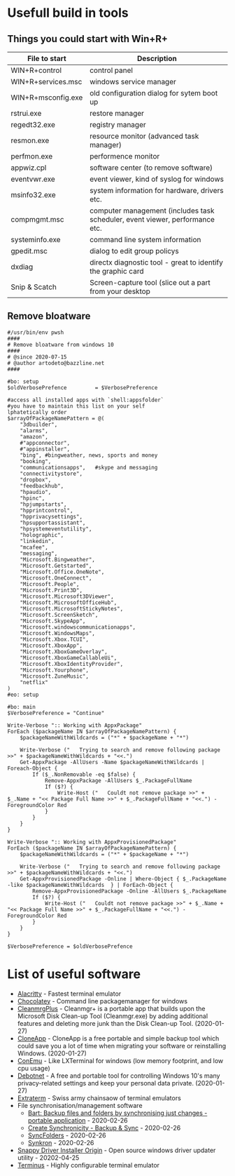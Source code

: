 # Usefull build in tools

## Things you could start with Win+R+

| File to start | Description
| --- | --- |
| WIN+R+control | control panel |
| WIN+R+services.msc | windows service manager |
| WIN+R+msconfig.exe | old configuration dialog for sytem boot up |
| rstrui.exe | restore manager |
| regedt32.exe | registry manager |
| resmon.exe | resource monitor (advanced task manager) |
| perfmon.exe | performence monitor |
| appwiz.cpl | software center (to remove software) |
| eventvwr.exe | event viewer, kind of syslog for windows |
| msinfo32.exe | system information for hardware, drivers etc. |
| compmgmt.msc | computer management (includes task scheduler, event viewer, performance etc. |
| systeminfo.exe | command line system information |
| gpedit.msc | dialog to edit group policys |
| dxdiag | directx diagnostic tool - great to identify the graphic card |
| Snip & Scatch | Screen-capture tool (slice out a part from your desktop |

## Remove bloatware

```
#/usr/bin/env pwsh
####
# Remove bloatware from windows 10
####
# @since 2020-07-15
# @author artodeto@bazzline.net
####

#bo: setup
$oldVerbosePrefence         = $VerbosePreference

#access all installed apps with `shell:appsfolder`
#you have to maintain this list on your self
lphatetically order
$arrayOfPackageNamePattern = @(
    "3dbuilder",
    "alarms",
    "amazon",
    #"appconnector",
    #"appinstaller",
    "bing", #bingweather, news, sports and money
    "booking",
    "communicationsapps",   #skype and messaging
    "connectivitystore",
    "dropbox",
    "feedbackhub",
    "hpaudio",
    "hpinc",
    "hpjumpstarts",
    "hpprintcontrol",
    "hpprivacysettings",
    "hpsupportassistant",
    "hpsystemeventutility",
    "holographic",
    "linkedin",
    "mcafee",
    "messaging",
    "Microsoft.Bingweather",
    "Microsoft.Getstarted",
    "Microsoft.Office.OneNote",
    "Microsoft.OneConnect",
    "Microsoft.People",
    "Microsoft.Print3D",
    "Microsoft.Microsoft3DViewer",
    "Microsoft.MicrosoftOfficeHub",
    "Microsoft.MicrosoftStickyNotes",
    "Microsoft.ScreenSketch",
    "Microsoft.SkypeApp",
    "Microsoft.windowscommunicationapps",
    "Microsoft.WindowsMaps",
    "Microsoft.Xbox.TCUI",
    "Microsoft.XboxApp",
    "Microsoft.XboxGameOverlay",
    "Microsoft.XboxGameCallableUi",
    "Microsoft.XboxIdentityProvider",
    "Microsoft.Yourphone",
    "Microsoft.ZuneMusic",
    "netflix"
)
#eo: setup

#bo: main
$VerbosePreference = "Continue"

Write-Verbose ":: Working with AppxPackage"
ForEach ($packageName IN $arrayOfPackageNamePattern) {
    $packageNameWithWildcards = ("*" + $packageName + "*")

    Write-Verbose ("   Trying to search and remove following package >>" + $packageNameWithWildcards + "<<.")
    Get-AppxPackage -AllUsers -Name $packageNameWithWildcards | Foreach-Object {
        If ($_.NonRemovable -eq $false) {
            Remove-AppxPackage -AllUsers $_.PackageFullName
            If ($?) {
                Write-Host ("   Couldt not remove package >>" + $_.Name + "<< Package Full Name >>" + $_.PackageFullName + "<<.") -ForegroundColor Red
            }
        }
    }
}

Write-Verbose ":: Working with AppxProvisionedPackage"
ForEach ($packageName IN $arrayOfPackageNamePattern) {
    $packageNameWithWildcards = ("*" + $packageName + "*")

    Write-Verbose ("   Trying to search and remove following package >>" + $packageNameWithWildcards + "<<.")
    Get-AppxProvisionedPackage -Online | Where-Object { $_.PackageName -like $packageNameWithWildcards  } | ForEach-Object {
        Remove-AppxProvisionedPackage -Online -AllUsers $_.PackageName
        If ($?) {
            Write-Host ("   Couldt not remove package >>" + $_.Name + "<< Package Full Name >>" + $_.PackageFullName + "<<.") -ForegroundColor Red
        }
    }
}

$VerbosePreference = $oldVerbosePrefence
```

# List of useful software

* [Alacritty](https://github.com/alacritty/alacritty) - Fastest terminal emulator
* [Chocolatey](https://chocolatey.org/) - Command line packagemanager for windows
* [CleanmrgPlus](https://github.com/mirinsoft/CleanmgrPlus) - Cleanmgr+ is a portable app that builds upon the Microsoft Disk Clean-up Tool (Cleanmgr.exe) by adding additional features and deleting more junk than the Disk Clean-up Tool. (2020-01-27)
* [CloneApp](https://github.com/mirinsoft/CloneApp) - CloneApp is a free portable and simple backup tool which could save you a lot of time when migrating your software or reinstalling Windows. (2020-01-27)
* [ConEmu](https://conemu.github.io/) - Like LXTerminal for windows (low memory footprint, and low cpu usage)
* [Debotnet](https://github.com/mirinsoft/debotnet) - A free and portable tool for controlling Windows 10's many privacy-related settings and keep your personal data private. (2020-01-27)
* [Extraterm](https://extraterm.org/) - Swiss army chainsaow of terminal emulators
* File synchronisation/management software
    * [Bart: Backup files and folders by synchronising just changes - portable application](https://www.zhornsoftware.co.uk/bart/) - 2020-02-26
    * [Create Synchronicity - Backup & Sync](https://sourceforge.net/projects/synchronicity/) - 2020-02-26
    * [SyncFolders](http://www.syncfolders.elementfx.com/) - 2020-02-26
    * [Synkron](https://sourceforge.net/projects/synkron/) - 2020-02-26
* [Snappy Driver Installer Origin](https://www.snappy-driver-installer.org/download) - Open source windows driver updater utility - 20202-04-25
* [Terminus](https://eugeny.github.io/terminus/) - Highly configurable terminal emulator

